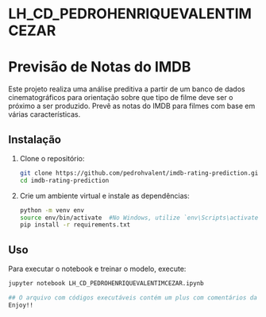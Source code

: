 # LH_CD_PEDROHENRIQUEVALENTIMCEZAR

# Previsão de Notas do IMDB

Este projeto realiza uma análise preditiva a partir de um banco de dados cinematográficos para orientação sobre que tipo de filme deve ser o próximo a ser produzido.
Prevê as notas do IMDB para filmes com base em várias características. 

## Instalação

1. Clone o repositório:
    ```sh
    git clone https://github.com/pedrohvalent/imdb-rating-prediction.git
    cd imdb-rating-prediction
    ```

2. Crie um ambiente virtual e instale as dependências:
    ```sh
    python -m venv env
    source env/bin/activate  #No Windows, utilize `env\Scripts\activate`
    pip install -r requirements.txt
    ```

## Uso

Para executar o notebook e treinar o modelo, execute:
```sh
jupyter notebook LH_CD_PEDROHENRIQUEVALENTIMCEZAR.ipynb

## O arquivo com códigos executáveis contém um plus com comentários da Análise Exploratória de Dados (EDA) realizada para o case. Adapte conforme o necessário para o seu uso.
Enjoy!!
